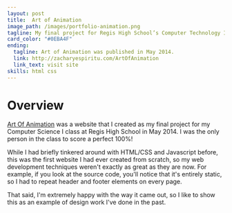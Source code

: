 ```yaml
---
layout: post
title:  Art of Animation
image_path: /images/portfolio-animation.png
tagline: My final project for Regis High School’s Computer Technology I course
card_color: "#0EBA4F"
ending:
  tagline: Art of Animation was published in May 2014.
  link: http://zacharyespiritu.com/ArtOfAnimation
  link_text: visit site
skills: html css
---
```


# Overview

[Art Of Animation][art-of-animation] was a website that I created as my final project for my Computer Science I class at Regis High School in May 2014. I was the only person in the class to score a perfect 100%!

While I had briefly tinkered around with HTML/CSS and Javascript before, this was the first website I had ever created from scratch, so my web development techniques weren't exactly as great as they are now. For example, if you look at the source code, you'll notice that it's entirely static, so I had to repeat header and footer elements on every page.

That said, I'm extremely happy with the way it came out, so I like to show this as an example of design work I've done in the past.

<figure class="lazyload">
    <img class="lazyload" data-src="/images/projects/art-of-animation/render.png">
</figure>

[art-of-animation]: http://zacharyespiritu.com/ArtOfAnimation
